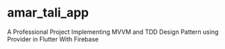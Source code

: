 # amar_tali_app
A Professional Project Implementing MVVM and TDD Design Pattern using Provider in Flutter With Firebase
